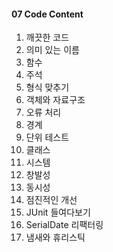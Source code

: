 #### 07 Code Content
01. 깨끗한 코드
02. 의미 있는 이름
03. 함수
04. 주석
05. 형식 맞추기
06. 객체와 자료구조
07. 오류 처리
08. 경계
09. 단위 테스트
10. 클래스
11. 시스템
12. 창발성
13. 동시성
14. 점진적인 개선
15. JUnit 들여다보기
16. SerialDate 리팩터링
17. 냄새와 휴리스틱
